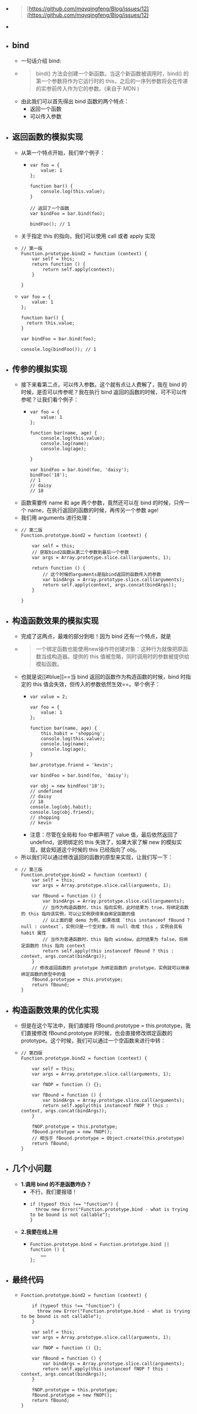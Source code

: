 - > [https://github.com/mqyqingfeng/Blog/issues/12](https://github.com/mqyqingfeng/Blog/issues/12)
-
- ## bind
	- 一句话介绍 bind:
	- > bind() 方法会创建一个新函数。当这个新函数被调用时，bind() 的第一个参数将作为它运行时的 this，之后的一序列参数将会在传递的实参前传入作为它的参数。(来自于 MDN )
	- 由此我们可以首先得出 bind 函数的两个特点：
		- 返回一个函数
		- 可以传入参数
- ## 返回函数的模拟实现
	- 从第一个特点开始，我们举个例子：
		- ```
		  var foo = {
		      value: 1
		  };
		  
		  function bar() {
		      console.log(this.value);
		  }
		  
		  // 返回了一个函数
		  var bindFoo = bar.bind(foo); 
		  
		  bindFoo(); // 1
		  ```
	- 关于指定 this 的指向，我们可以使用 call 或者 apply 实现
	- ```
	  // 第一版
	  Function.prototype.bind2 = function (context) {
	      var self = this;
	      return function () {
	          return self.apply(context);
	      }
	  
	  }
	  ```
	- ```
	  var foo = {
	      value: 1
	  };
	  
	  function bar() {
	  	return this.value;
	  }
	  
	  var bindFoo = bar.bind(foo);
	  
	  console.log(bindFoo()); // 1
	  ```
- ## 传参的模拟实现
	- 接下来看第二点，可以传入参数。这个就有点让人费解了，我在 bind 的时候，是否可以传参呢？我在执行 bind 返回的函数的时候，可不可以传参呢？让我们看个例子：
		- ```
		  var foo = {
		      value: 1
		  };
		  
		  function bar(name, age) {
		      console.log(this.value);
		      console.log(name);
		      console.log(age);
		  
		  }
		  
		  var bindFoo = bar.bind(foo, 'daisy');
		  bindFoo('18');
		  // 1
		  // daisy
		  // 18
		  ```
	- 函数需要传 name 和 age 两个参数，竟然还可以在 bind 的时候，只传一个 name，在执行返回的函数的时候，再传另一个参数 age!
	- 我们用 arguments 进行处理：
	- ```
	  // 第二版
	  Function.prototype.bind2 = function (context) {
	  
	      var self = this;
	      // 获取bind2函数从第二个参数到最后一个参数
	      var args = Array.prototype.slice.call(arguments, 1);
	  
	      return function () {
	          // 这个时候的arguments是指bind返回的函数传入的参数
	          var bindArgs = Array.prototype.slice.call(arguments);
	          return self.apply(context, args.concat(bindArgs));
	      }
	  
	  }
	  ```
- ## 构造函数效果的模拟实现
	- 完成了这两点，最难的部分到啦！因为 bind 还有一个特点，就是
	- > 一个绑定函数也能使用new操作符创建对象：这种行为就像把原函数当成构造器。提供的 this 值被忽略，同时调用时的参数被提供给模拟函数。
	- 也就是说[[#blue]]==当 bind 返回的函数作为构造函数的时候，bind 时指定的 this 值会失效，但传入的参数依然生效==。举个例子：
		- ```
		  var value = 2;
		  
		  var foo = {
		      value: 1
		  };
		  
		  function bar(name, age) {
		      this.habit = 'shopping';
		      console.log(this.value);
		      console.log(name);
		      console.log(age);
		  }
		  
		  bar.prototype.friend = 'kevin';
		  
		  var bindFoo = bar.bind(foo, 'daisy');
		  
		  var obj = new bindFoo('18');
		  // undefined
		  // daisy
		  // 18
		  console.log(obj.habit);
		  console.log(obj.friend);
		  // shopping
		  // kevin
		  ```
		- 注意：尽管在全局和 foo 中都声明了 value 值，最后依然返回了 undefind，说明绑定的 this 失效了，如果大家了解 new 的模拟实现，就会知道这个时候的 this 已经指向了 obj。
	- 所以我们可以通过修改返回的函数的原型来实现，让我们写一下：
	- ```
	  // 第三版
	  Function.prototype.bind2 = function (context) {
	      var self = this;
	      var args = Array.prototype.slice.call(arguments, 1);
	  
	      var fBound = function () {
	          var bindArgs = Array.prototype.slice.call(arguments);
	          // 当作为构造函数时，this 指向实例，此时结果为 true，将绑定函数的 this 指向该实例，可以让实例获得来自绑定函数的值
	          // 以上面的是 demo 为例，如果改成 `this instanceof fBound ? null : context`，实例只是一个空对象，将 null 改成 this ，实例会具有 habit 属性
	          // 当作为普通函数时，this 指向 window，此时结果为 false，将绑定函数的 this 指向 context
	          return self.apply(this instanceof fBound ? this : context, args.concat(bindArgs));
	      }
	      // 修改返回函数的 prototype 为绑定函数的 prototype，实例就可以继承绑定函数的原型中的值
	      fBound.prototype = this.prototype;
	      return fBound;
	  }
	  ```
- ## 构造函数效果的优化实现
	- 但是在这个写法中，我们直接将 fBound.prototype = this.prototype，我们直接修改 fBound.prototype 的时候，也会直接修改绑定函数的 prototype。这个时候，我们可以通过一个空函数来进行中转：
	- ```
	  // 第四版
	  Function.prototype.bind2 = function (context) {
	  
	      var self = this;
	      var args = Array.prototype.slice.call(arguments, 1);
	  
	      var fNOP = function () {};
	  
	      var fBound = function () {
	          var bindArgs = Array.prototype.slice.call(arguments);
	          return self.apply(this instanceof fNOP ? this : context, args.concat(bindArgs));
	      }
	  
	      fNOP.prototype = this.prototype;
	      fBound.prototype = new fNOP();
	      // 相当于 fBound.prototype = Object.create(this.prototype)
	      return fBound;
	  }
	  ```
- ## 几个小问题
	- **1.调用 bind 的不是函数咋办？**
		- 不行，我们要报错！
		- ```
		  if (typeof this !== "function") {
		    throw new Error("Function.prototype.bind - what is trying to be bound is not callable");
		  }
		  ```
	- **2.我要在线上用**
		- ```
		  Function.prototype.bind = Function.prototype.bind || function () {
		      ……
		  };
		  ```
- ## 最终代码
	- ```
	  Function.prototype.bind2 = function (context) {
	  
	      if (typeof this !== "function") {
	        throw new Error("Function.prototype.bind - what is trying to be bound is not callable");
	      }
	  
	      var self = this;
	      var args = Array.prototype.slice.call(arguments, 1);
	  
	      var fNOP = function () {};
	  
	      var fBound = function () {
	          var bindArgs = Array.prototype.slice.call(arguments);
	          return self.apply(this instanceof fNOP ? this : context, args.concat(bindArgs));
	      }
	  
	      fNOP.prototype = this.prototype;
	      fBound.prototype = new fNOP();
	      return fBound;
	  }
	  ```